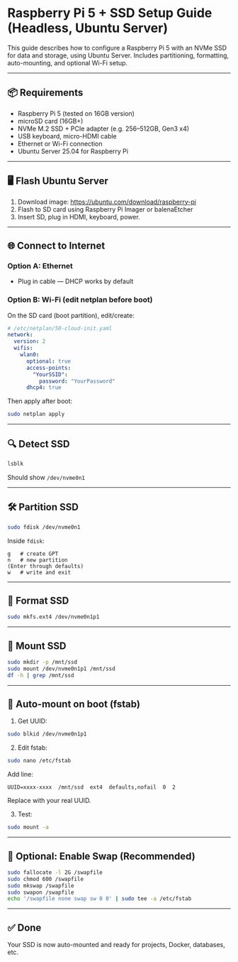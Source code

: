 # Raspberry Pi 5 + SSD Setup Guide (Headless, Ubuntu Server)

This guide describes how to configure a Raspberry Pi 5 with an NVMe SSD for data and storage, using Ubuntu Server. Includes partitioning, formatting, auto-mounting, and optional Wi-Fi setup.

---

## 📦 Requirements

- Raspberry Pi 5 (tested on 16GB version)
- microSD card (16GB+)
- NVMe M.2 SSD + PCIe adapter (e.g. 256–512GB, Gen3 x4)
- USB keyboard, micro-HDMI cable
- Ethernet or Wi-Fi connection
- Ubuntu Server 25.04 for Raspberry Pi

---

## 🖥️ Flash Ubuntu Server

1. Download image: https://ubuntu.com/download/raspberry-pi
2. Flash to SD card using Raspberry Pi Imager or balenaEtcher
3. Insert SD, plug in HDMI, keyboard, power.

---

## 🌐 Connect to Internet

### Option A: Ethernet

- Plug in cable — DHCP works by default

### Option B: Wi-Fi (edit netplan before boot)

On the SD card (boot partition), edit/create:

```yaml
# /etc/netplan/50-cloud-init.yaml
network:
  version: 2
  wifis:
    wlan0:
      optional: true
      access-points:
        "YourSSID":
          password: "YourPassword"
      dhcp4: true
```

Then apply after boot:

```bash
sudo netplan apply
```

---

## 🔍 Detect SSD

```bash
lsblk
```

Should show `/dev/nvme0n1`

---

## 🛠️ Partition SSD

```bash
sudo fdisk /dev/nvme0n1
```

Inside `fdisk`:

```
g   # create GPT
n   # new partition
(Enter through defaults)
w   # write and exit
```

---

## 💽 Format SSD

```bash
sudo mkfs.ext4 /dev/nvme0n1p1
```

---

## 📂 Mount SSD

```bash
sudo mkdir -p /mnt/ssd
sudo mount /dev/nvme0n1p1 /mnt/ssd
df -h | grep /mnt/ssd
```

---

## 🔁 Auto-mount on boot (fstab)

1. Get UUID:

```bash
sudo blkid /dev/nvme0n1p1
```

2. Edit fstab:

```bash
sudo nano /etc/fstab
```

Add line:

```
UUID=xxxx-xxxx  /mnt/ssd  ext4  defaults,nofail  0  2
```

Replace with your real UUID.

3. Test:

```bash
sudo mount -a
```

---

## 📌 Optional: Enable Swap (Recommended)

```bash
sudo fallocate -l 2G /swapfile
sudo chmod 600 /swapfile
sudo mkswap /swapfile
sudo swapon /swapfile
echo '/swapfile none swap sw 0 0' | sudo tee -a /etc/fstab
```

---

## ✅ Done

Your SSD is now auto-mounted and ready for projects, Docker, databases, etc.
